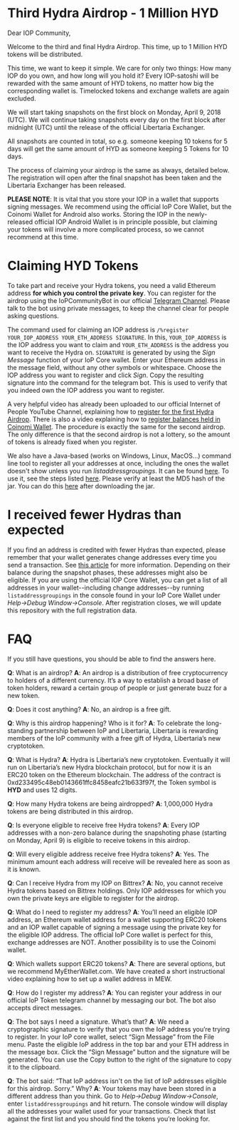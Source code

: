 Third Hydra Airdrop - 1 Million HYD
===================================

Dear IOP Community,

Welcome to the third and final Hydra Airdrop. This time, up to 1 Million HYD tokens will be distributed. 

This time, we want to keep it simple. We care for only two things: How many IOP do you own, and how long will you hold it? Every IOP-satoshi will be rewarded with the same amount of HYD tokens, no matter how big the corresponding wallet is. Timelocked tokens and exchange wallets are again excluded.

We will start taking snapshots on the first block on Monday, April 9, 2018 (UTC). We will continue taking snapshots every day on the first block after midnight (UTC) until the release of the official Libertaria Exchanger. 

All snapshots are counted in total, so e.g. someone keeping 10 tokens for 5 days will get the same amount of HYD as someone keeping 5 Tokens for 10 days.

The process of claiming your airdrop is the same as always, detailed below. The registration will open after the final snapshot has been taken and the Libertaria Exchanger has been released.

**PLEASE NOTE**: It is vital that you store your IOP in a wallet that supports signing messages. We recommend using the official IoP Core Wallet, but the Coinomi Wallet for Android also works. Storing the IOP in the newly-released official IOP Android Wallet is in principle possible, but claiming your tokens will involve a more complicated process, so we cannot recommend at this time.


Claiming HYD Tokens
===================

To take part and receive your Hydra tokens, you need a valid Ethereum address **for which you control the private key**. You can register for the airdrop using the IoPCommunityBot in our official [Telegram Channel](https://t.me/IoPofficial). Please talk to the bot using private messages, to keep the channel clear for people asking questions. 

The command used for claiming an IOP address is `/%register YOUR_IOP_ADDRESS YOUR_ETH_ADDRESS SIGNATURE`. In this, `YOUR_IOP_ADDRESS` is the IOP address you want to claim and `YOUR_ETH_ADDRESS` is the address you want to receive the Hydra on. `SIGNATURE` is generated by using the *Sign Message* function of your IoP Core wallet. Enter your Ethereum address in the message field, without any other symbols or whitespace. Choose the IOP address you want to register and click *Sign*. Copy the resulting signature into the command for the telegram bot. This is used to verify that you indeed own the IOP address you want to register.

A very helpful video has already been uploaded to our official Internet of People YouTube Channel, explaining how to [register for the first Hydra Airdrop](https://youtu.be/hvMySKfQZ7Q). There is also a video explaining how to [register balances held in Coinomi Wallet](https://youtu.be/Hu6JHJPks30). The procedure is exactly the same for the second airdrop. The only difference is that the second airdrop is not a lottery, so the amount of tokens is already fixed when you register.

We also have a Java-based (works on Windows, Linux, MacOS...) command line tool to register all your addresses at once, including the ones the wallet doesn't show unless you run *listaddressgroupings*. It can be found [here](https://github.com/libertaria-project/hydra-airdrop-2/raw/master/src/register/jar/ClaimAirdrop.jar). To use it, see the steps listed [here](https://github.com/libertaria-project/hydra-airdrop-2/blob/master/src/register/jar/README.md). Please verify at least the MD5 hash of the jar. You can do this [here](http://onlinemd5.com) after downloading the jar.


I received fewer Hydras than expected
=====================================

If you find an address is credited with fewer Hydras than expected, please remember that your wallet generates change addresses every time you send a transaction. See [this article](https://iop.global/change-addresses/) for more information. Depending on their balance during the snapshot phases, these addresses might also be eligible. If you are using the official IOP Core Wallet, you can get a list of all addresses in your wallet--including change addresses--by running `listaddressgroupings` in the console found in your IoP Core Wallet under *Help->Debug Window->Console*. After registration closes, we will update this repository with the full registration data. 



# FAQ


If you still have questions, you should be able to find the answers here.

**Q**: What is an airdrop?
**A**: An airdrop is a distribution of free cryptocurrency to holders of a different currency. It’s a way to establish a broad base of token holders, reward a certain group of people or just generate buzz for a new token.

**Q**: Does it cost anything?
**A**: No, an airdrop is a free gift.

**Q**: Why is this airdrop happening? Who is it for?
**A**: To celebrate the long-standing partnership between IoP and Libertaria, Libertaria is rewarding members of the IoP community with a free gift of Hydra, Libertaria’s new cryptotoken.

**Q**: What is Hydra?
**A**: Hydra is Libertaria’s new cryptotoken. Eventually it will run on Libertaria’s new Hydra blockchain protocol, but for now it is an ERC20 token on the Ethereum blockchain. The address of the contract is 0xd233495c48eb0143661ffc8458eafc21b633f97f, the Token symbol is **HYD** and uses 12 digits.

**Q**: How many Hydra tokens are being airdropped?
**A**: 1,000,000 Hydra tokens are being distributed in this airdrop.

**Q**: Is everyone eligible to receive free Hydra tokens?
**A**: Every IOP addresses with a non-zero balance during the snapshoting phase (starting on Monday, April 9) is eligible to receive tokens in this airdrop.

**Q**: Will every eligible address receive free Hydra tokens?
**A**: Yes. The minimum amount each address will receive will be revealed here as soon as it is known.

**Q**: Can I receive Hydra from my IOP on Bittrex?
**A**: No, you cannot receive Hydra tokens based on Bittrex holdings. Only IOP addresses for which you own the private keys are eligible to register for the airdrop.


**Q**: What do I need to register my address?
**A**: You’ll need an eligible IOP address, an Ethereum wallet address for a wallet supporting ERC20 tokens and an IOP wallet capable of signing a message using the private key for the eligible IOP address. The official IoP Core wallet is perfect for this, exchange addresses are NOT. Another possibility is to use the Coinomi wallet.

**Q**: Which wallets support ERC20 tokens?
**A**: There are several options, but we recommend MyEtherWallet.com. We have created a short instructional video explaining how to set up a wallet address in MEW.

**Q**: How do I register my address?
**A**: You can register your address in our official IoP Token telegram channel by messaging our bot. The bot also accepts direct messages.

**Q**: The bot says I need a signature. What’s that?
**A**: We need a cryptographic signature to verify that you own the IoP address you’re trying to register. In your IoP core wallet, select “Sign Message” from the File menu. Paste the eligible IoP address in the top bar and your ETH address in the message box. Click the “Sign Message” button and the signature will be generated. You can use the Copy button to the right of the signature to copy it to the clipboard.

**Q**: The bot said: “That IoP address isn't on the list of IoP addresses eligible for this airdrop. Sorry.” Why?
**A**: Your tokens may have been stored in a different address than you think. Go to *Help->Debug Window->Console*, enter `listaddressgroupings` and hit return. The console window will display all the addresses your wallet used for your transactions. Check that list against the first list and you should find the tokens you’re looking for.

